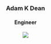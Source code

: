 <div align="center">
  <h3>Adam K Dean</h3>
  <h4>Engineer</4>
</div>
<div align="center">
  <a href="twitter.com/imdsm">
    <img src="https://github-readme-stats.vercel.app/api?username=adamkdean&show_icons=true&count_private=true&include_all_commits=true&disable_animations=true&hide_border=true&icon_color=0ecc5f&text_color=333333&title_color=333333">
  </a>
</div>
